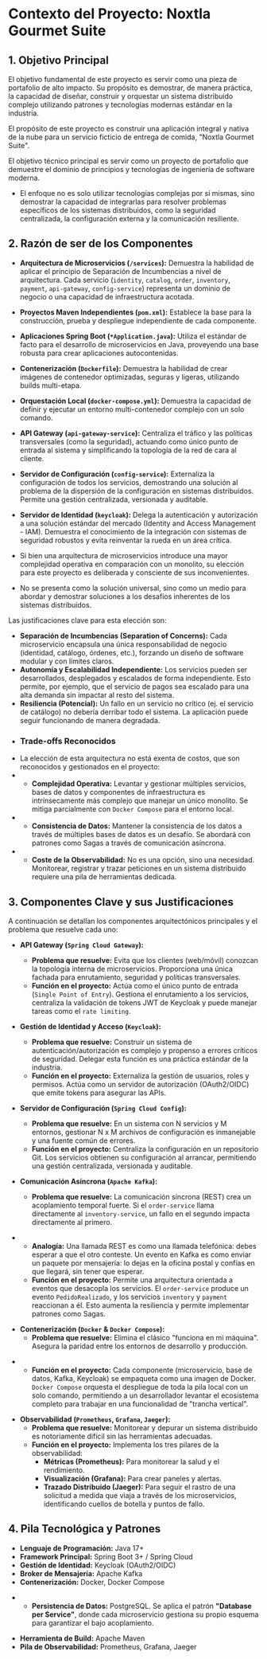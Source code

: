 # Contexto del Proyecto: Noxtla Gourmet Suite

## 1. Objetivo Principal

El objetivo fundamental de este proyecto es servir como una pieza de portafolio de alto impacto. Su propósito es demostrar, de manera práctica, la capacidad de diseñar, construir y orquestar un sistema distribuido complejo utilizando patrones y tecnologías modernas estándar en la industria.

El propósito de este proyecto es construir una aplicación integral y nativa de la nube para un servicio ficticio de entrega de comida, "Noxtla Gourmet Suite".

El objetivo técnico principal es servir como un proyecto de portafolio que demuestre el dominio de principios y tecnologías de ingeniería de software moderna. 
+ El enfoque no es solo utilizar tecnologías complejas por sí mismas, sino demostrar la capacidad de integrarlas para resolver problemas específicos de los sistemas distribuidos, como la seguridad centralizada, la configuración externa y la comunicación resiliente.

## 2. Razón de ser de los Componentes

*   **Arquitectura de Microservicios (`/services`):** Demuestra la habilidad de aplicar el principio de Separación de Incumbencias a nivel de arquitectura. Cada servicio (`identity`, `catalog`, `order`, `inventory`, `payment`, `api-gateway`, `config-service`) representa un dominio de negocio o una capacidad de infraestructura acotada.

*   **Proyectos Maven Independientes (`pom.xml`):** Establece la base para la construcción, prueba y despliegue independiente de cada componente.

*   **Aplicaciones Spring Boot (`*Application.java`):** Utiliza el estándar de facto para el desarrollo de microservicios en Java, proveyendo una base robusta para crear aplicaciones autocontenidas.

*   **Contenerización (`Dockerfile`):** Demuestra la habilidad de crear imágenes de contenedor optimizadas, seguras y ligeras, utilizando builds multi-etapa.

*   **Orquestación Local (`docker-compose.yml`):** Demuestra la capacidad de definir y ejecutar un entorno multi-contenedor complejo con un solo comando.

*   **API Gateway (`api-gateway-service`):** Centraliza el tráfico y las políticas transversales (como la seguridad), actuando como único punto de entrada al sistema y simplificando la topología de la red de cara al cliente.

*   **Servidor de Configuración (`config-service`):** Externaliza la configuración de todos los servicios, demostrando una solución al problema de la dispersión de la configuración en sistemas distribuidos. Permite una gestión centralizada, versionada y auditable.

*   **Servidor de Identidad (`keycloak`):** Delega la autenticación y autorización a una solución estándar del mercado (Identity and Access Management - IAM). Demuestra el conocimiento de la integración con sistemas de seguridad robustos y evita reinventar la rueda en un área crítica.

*   Si bien una arquitectura de microservicios introduce una mayor complejidad operativa en comparación con un monolito, su elección para este proyecto es deliberada y consciente de sus inconvenientes. 
+ No se presenta como la solución universal, sino como un medio para abordar y demostrar soluciones a los desafíos inherentes de los sistemas distribuidos.

Las justificaciones clave para esta elección son:

*   **Separación de Incumbencias (Separation of Concerns):** Cada microservicio encapsula una única responsabilidad de negocio (identidad, catálogo, órdenes, etc.), forzando un diseño de software modular y con límites claros.
*   **Autonomía y Escalabilidad Independiente:** Los servicios pueden ser desarrollados, desplegados y escalados de forma independiente. Esto permite, por ejemplo, que el servicio de pagos sea escalado para una alta demanda sin impactar al resto del sistema.
*   **Resiliencia (Potencial):** Un fallo en un servicio no crítico (ej. el servicio de catálogo) no debería derribar todo el sistema. La aplicación puede seguir funcionando de manera degradada.

+ ### Trade-offs Reconocidos
+ La elección de esta arquitectura no está exenta de costos, que son reconocidos y gestionados en el proyecto:
+ *   **Complejidad Operativa:** Levantar y gestionar múltiples servicios, bases de datos y componentes de infraestructura es intrínsecamente más complejo que manejar un único monolito. Se mitiga parcialmente con `Docker Compose` para el entorno local.
+ *   **Consistencia de Datos:** Mantener la consistencia de los datos a través de múltiples bases de datos es un desafío. Se abordará con patrones como Sagas a través de comunicación asíncrona.
+ *   **Coste de la Observabilidad:** No es una opción, sino una necesidad. Monitorear, registrar y trazar peticiones en un sistema distribuido requiere una pila de herramientas dedicada.

## 3. Componentes Clave y sus Justificaciones

A continuación se detallan los componentes arquitectónicos principales y el problema que resuelve cada uno:

*   **API Gateway (`Spring Cloud Gateway`):**
    *   **Problema que resuelve:** Evita que los clientes (web/móvil) conozcan la topología interna de microservicios. Proporciona una única fachada para enrutamiento, seguridad y políticas transversales.
    *   **Función en el proyecto:** Actúa como el único punto de entrada (`Single Point of Entry`). Gestiona el enrutamiento a los servicios, centraliza la validación de tokens JWT de Keycloak y puede manejar tareas como el `rate limiting`.

*   **Gestión de Identidad y Acceso (`Keycloak`):**
    *   **Problema que resuelve:** Construir un sistema de autenticación/autorización es complejo y propenso a errores críticos de seguridad. Delegar esta función es una práctica estándar de la industria.
    *   **Función en el proyecto:** Externaliza la gestión de usuarios, roles y permisos. Actúa como un servidor de autorización (OAuth2/OIDC) que emite tokens para asegurar las APIs.

*   **Servidor de Configuración (`Spring Cloud Config`):**
    *   **Problema que resuelve:** En un sistema con N servicios y M entornos, gestionar N x M archivos de configuración es inmanejable y una fuente común de errores.
    *   **Función en el proyecto:** Centraliza la configuración en un repositorio Git. Los servicios obtienen su configuración al arrancar, permitiendo una gestión centralizada, versionada y auditable.

*   **Comunicación Asíncrona (`Apache Kafka`):**
    *   **Problema que resuelve:** La comunicación síncrona (REST) crea un acoplamiento temporal fuerte. Si el `order-service` llama directamente al `inventory-service`, un fallo en el segundo impacta directamente al primero.
+   *   **Analogía:** Una llamada REST es como una llamada telefónica: debes esperar a que el otro conteste. Un evento en Kafka es como enviar un paquete por mensajería: lo dejas en la oficina postal y confías en que llegará, sin tener que esperar.
    *   **Función en el proyecto:** Permite una arquitectura orientada a eventos que desacopla los servicios. El `order-service` produce un evento `PedidoRealizado`, y los servicios `inventory` y `payment` reaccionan a él. Esto aumenta la resiliencia y permite implementar patrones como Sagas.

*   **Contenerización (`Docker` & `Docker Compose`):**
    *   **Problema que resuelve:** Elimina el clásico "funciona en mi máquina". Asegura la paridad entre los entornos de desarrollo y producción.
+   *   **Función en el proyecto:** Cada componente (microservicio, base de datos, Kafka, Keycloak) se empaqueta como una imagen de Docker. `Docker Compose` orquesta el despliegue de toda la pila local con un solo comando, permitiendo a un desarrollador levantar el ecosistema completo para trabajar en una funcionalidad de "trancha vertical".

*   **Observabilidad (`Prometheus`, `Grafana`, `Jaeger`):**
    *   **Problema que resuelve:** Monitorear y depurar un sistema distribuido es notoriamente difícil sin las herramientas adecuadas.
    *   **Función en el proyecto:** Implementa los tres pilares de la observabilidad:
        *   **Métricas (Prometheus):** Para monitorear la salud y el rendimiento.
        *   **Visualización (Grafana):** Para crear paneles y alertas.
        *   **Trazado Distribuido (Jaeger):** Para seguir el rastro de una solicitud a medida que viaja a través de los microservicios, identificando cuellos de botella y puntos de fallo.

## 4. Pila Tecnológica y Patrones
*   **Lenguaje de Programación:** Java 17+
*   **Framework Principal:** Spring Boot 3+ / Spring Cloud
*   **Gestión de Identidad:** Keycloak (OAuth2/OIDC)
*   **Broker de Mensajería:** Apache Kafka
*   **Contenerización:** Docker, Docker Compose
+ *   **Persistencia de Datos:** PostgreSQL. Se aplica el patrón **"Database per Service"**, donde cada microservicio gestiona su propio esquema para garantizar el bajo acoplamiento.
*   **Herramienta de Build:** Apache Maven
*   **Pila de Observabilidad:** Prometheus, Grafana, Jaeger
